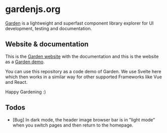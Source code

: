 # gardenjs.org

[Garden](https://github.com/rabbitdevelopment/garden) is a lightweight and superfast component library explorer for UI development, testing and documentation.

## Website & documentation

This is the [Garden website](https://garden.rabbitdevelopment.com/) with the documentation and this is the website as a [Garden demo](https://gardendemo.rabbitdevelopment.com/).

You can use this repository as a code demo of Garden. We use Svelte here which then works in a similar way for other supported Frameworks like Vue and React.

Happy Gardening :)

## Todos

- [Bug] In dark mode, the header image browser bar is in "light mode" when you switch pages and then return to the homepage.
